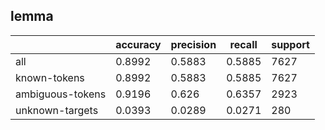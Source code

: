 
## lemma

|                  | accuracy | precision | recall | support |
|------------------|----------|-----------|--------|---------|
| all              | 0.8992   | 0.5883    | 0.5885 | 7627    |
| known-tokens     | 0.8992   | 0.5883    | 0.5885 | 7627    |
| ambiguous-tokens | 0.9196   | 0.626     | 0.6357 | 2923    |
| unknown-targets  | 0.0393   | 0.0289    | 0.0271 | 280     |

